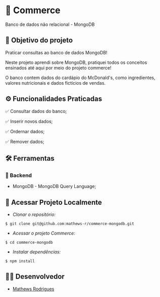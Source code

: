 # :scroll: Commerce

Banco de dados não relacional - MongoDB

## :link: Objetivo do projeto 
Praticar consultas ao banco de dados MongoDB!

Neste projeto aprendi sobre MongoDB, pratiquei todos os conceitos ensinados até aqui por meio do projeto commerce!

O banco contem dados do cardápio do McDonald's, como ingredientes, valores nutricionais e dados fictícios de vendas.

## ⚙️ Funcionalidades Praticadas
✅ Consultar dados do banco;

✅ Inserir novos dados;

✅ Ordernar dados;

✅ Remover dados;

## :hammer_and_wrench: Ferramentas 
### 🍮 Backend
- MongoDB - MongoDB Query Language;

## 📁 Acessar Projeto Localmente

- *Clonar o repositório:*

```
$ git clone git@github.com:mathews-r/commerce-mongodb.git
```

- *Acessar o projeto Commerce:*

```
$ cd commerce-mongodb
```

- *Instalar dependências:*

```
$ npm install
```

## 👨‍💻 Desenvolvedor

- [Mathews Rodrigues](https://www.linkedin.com/in/mathewsrodrigues/)
